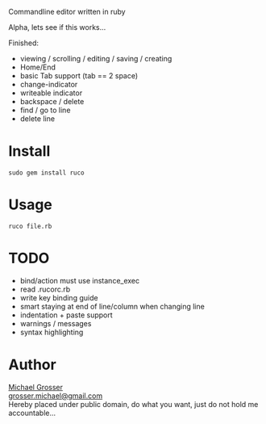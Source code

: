 Commandline editor written in ruby

Alpha, lets see if this works...

Finished:

 - viewing / scrolling / editing / saving / creating
 - Home/End
 - basic Tab support (tab == 2 space)
 - change-indicator
 - writeable indicator
 - backspace / delete
 - find / go to line
 - delete line

Install
=======
    sudo gem install ruco

Usage
=====
    ruco file.rb

TODO
=====
 - bind/action must use instance_exec
 - read .rucorc.rb
 - write key binding guide
 - smart staying at end of line/column when changing line
 - indentation + paste support
 - warnings / messages
 - syntax highlighting

Author
======
[Michael Grosser](http://grosser.it)  
grosser.michael@gmail.com  
Hereby placed under public domain, do what you want, just do not hold me accountable...
